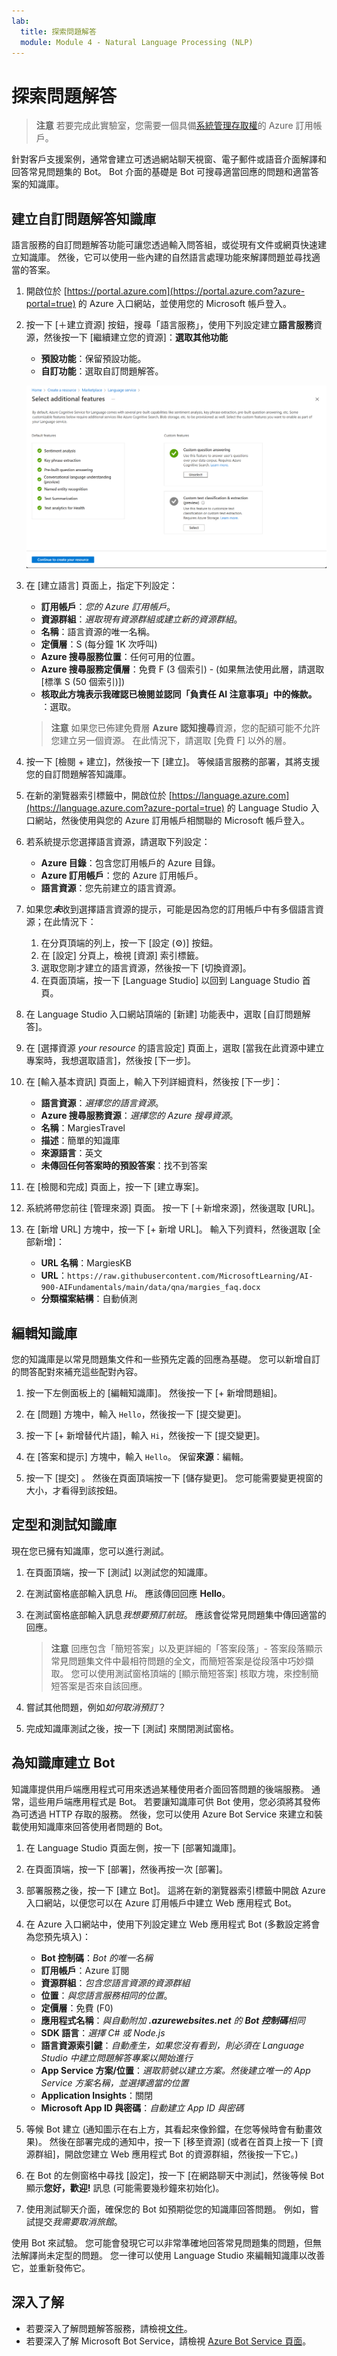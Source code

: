```yaml
---
lab:
  title: 探索問題解答
  module: Module 4 - Natural Language Processing (NLP)
---
```


# <a name="explore-question-answering"></a>探索問題解答

> **注意** 若要完成此實驗室，您需要一個具備[系統管理存取權](https://azure.microsoft.com/free?azure-portal=true)的 Azure 訂用帳戶。

針對客戶支援案例，通常會建立可透過網站聊天視窗、電子郵件或語音介面解譯和回答常見問題集的 Bot。 Bot 介面的基礎是 Bot 可搜尋適當回應的問題和適當答案的知識庫。

## <a name="create-a-custom-question-answering-knowledge-base"></a>建立自訂問題解答知識庫

語言服務的自訂問題解答功能可讓您透過輸入問答組，或從現有文件或網頁快速建立知識庫。 然後，它可以使用一些內建的自然語言處理功能來解譯問題並尋找適當的答案。

1. 開啟位於 [https://portal.azure.com](https://portal.azure.com?azure-portal=true) 的 Azure 入口網站，並使用您的 Microsoft 帳戶登入。

1. 按一下 [&#65291;建立資源] 按鈕，搜尋「語言服務」，使用下列設定建立**語言服務**資源，然後按一下 [繼續建立您的資源]：**選取其他功能**
    - **預設功能**：保留預設功能。
    - **自訂功能**：選取自訂問題解答。

    ![建立已啟用自訂問題解答的語言服務資源。](media/create-a-bot/create-language-service-resource.png)

1. 在 [建立語言] 頁面上，指定下列設定：
    - **訂用帳戶**：*您的 Azure 訂用帳戶*。
    - **資源群組**：*選取現有資源群組或建立新的資源群組*。
    - **名稱**：語言資源的唯一名稱。
    - **定價層**：S (每分鐘 1K 次呼叫)
    - **Azure 搜尋服務位置**：任何可用的位置。
    - **Azure 搜尋服務定價層**：免費 F (3 個索引) - (如果無法使用此層，請選取 [標準 S (50 個索引)])
    - **核取此方塊表示我確認已檢閱並認同「負責任 AI 注意事項」中的條款。** ：選取。

    > **注意** 如果您已佈建免費層 **Azure 認知搜尋**資源，您的配額可能不允許您建立另一個資源。 在此情況下，請選取 [免費 F] 以外的層。

1. 按一下 [檢閱 + 建立]，然後按一下 [建立]。 等候語言服務的部署，其將支援您的自訂問題解答知識庫。

1. 在新的瀏覽器索引標籤中，開啟位於 [https://language.azure.com](https://language.azure.com?azure-portal=true) 的 Language Studio 入口網站，然後使用與您的 Azure 訂用帳戶相關聯的 Microsoft 帳戶登入。

1. 若系統提示您選擇語言資源，請選取下列設定：
    - **Azure 目錄**：包含您訂用帳戶的 Azure 目錄。
    - **Azure 訂用帳戶**：您的 Azure 訂用帳戶。
    - **語言資源**：您先前建立的語言資源。

1. 如果您***未***收到選擇語言資源的提示，可能是因為您的訂用帳戶中有多個語言資源；在此情況下：
    1. 在分頁頂端的列上，按一下 [設定 (&#9881;)] 按鈕。
    2. 在 [設定] 分頁上，檢視 [資源] 索引標籤。
    3. 選取您剛才建立的語言資源，然後按一下 [切換資源]。
    4. 在頁面頂端，按一下 [Language Studio] 以回到 Language Studio 首頁。

1. 在 Language Studio 入口網站頂端的 [新建] 功能表中，選取 [自訂問題解答]。

1. 在 [選擇資源 *your resource* 的語言設定] 頁面上，選取 [當我在此資源中建立專案時，我想選取語言]，然後按 [下一步]。

1. 在 [輸入基本資訊] 頁面上，輸入下列詳細資料，然後按 [下一步]：
    - **語言資源**：*選擇您的語言資源*。  
    - **Azure 搜尋服務資源**：*選擇您的 Azure 搜尋資源*。
    - **名稱**：MargiesTravel
    - **描述**：簡單的知識庫
    - **來源語言**：英文
    - **未傳回任何答案時的預設答案**：找不到答案

1. 在 [檢閱和完成] 頁面上，按一下 [建立專案]。

1. 系統將帶您前往 [管理來源] 頁面。 按一下 [&#65291;新增來源]，然後選取 [URL]。

1. 在 [新增 URL] 方塊中，按一下 [+ 新增 URL]。 輸入下列資料，然後選取 [全部新增]：
    - **URL 名稱**：MargiesKB
    - **URL**：`https://raw.githubusercontent.com/MicrosoftLearning/AI-900-AIFundamentals/main/data/qna/margies_faq.docx`
    - **分類檔案結構**：自動偵測 

## <a name="edit-the-knowledge-base"></a>編輯知識庫

您的知識庫是以常見問題集文件和一些預先定義的回應為基礎。 您可以新增自訂的問答配對來補充這些配對內容。

1. 按一下左側面板上的 [編輯知識庫]。 然後按一下 [+ 新增問題組]。

1. 在 [問題] 方塊中，輸入 `Hello`，然後按一下 [提交變更]。

1. 按一下 [+ 新增替代片語]，輸入 `Hi`，然後按一下 [提交變更]。

1. 在 [答案和提示] 方塊中，輸入 `Hello`。 保留**來源**：編輯。

1. 按一下 [提交]  。 然後在頁面頂端按一下 [儲存變更]。 您可能需要變更視窗的大小，才看得到該按鈕。

## <a name="train-and-test-the-knowledge-base"></a>定型和測試知識庫

現在您已擁有知識庫，您可以進行測試。

1. 在頁面頂端，按一下 [測試] 以測試您的知識庫。

1. 在測試窗格底部輸入訊息 *Hi*。 應該傳回回應 **Hello**。

1. 在測試窗格底部輸入訊息*我想要預訂航班*。 應該會從常見問題集中傳回適當的回應。

    > **注意** 回應包含「簡短答案」以及更詳細的「答案段落」- 答案段落顯示常見問題集文件中最相符問題的全文，而簡短答案是從段落中巧妙擷取。 您可以使用測試窗格頂端的 [顯示簡短答案] 核取方塊，來控制簡短答案是否來自該回應。

1. 嘗試其他問題，例如*如何取消預訂*？

1. 完成知識庫測試之後，按一下 [測試] 來關閉測試窗格。

## <a name="create-a-bot-for-the-knowledge-base"></a>為知識庫建立 Bot

知識庫提供用戶端應用程式可用來透過某種使用者介面回答問題的後端服務。 通常，這些用戶端應用程式是 Bot。 若要讓知識庫可供 Bot 使用，您必須將其發佈為可透過 HTTP 存取的服務。 然後，您可以使用 Azure Bot Service 來建立和裝載使用知識庫來回答使用者問題的 Bot。

1. 在 Language Studio 頁面左側，按一下 [部署知識庫]。

1. 在頁面頂端，按一下 [部署]，然後再按一次 [部署]。

1. 部署服務之後，按一下 [建立 Bot]。 這將在新的瀏覽器索引標籤中開啟 Azure 入口網站，以便您可以在 Azure 訂用帳戶中建立 Web 應用程式 Bot。

1. 在 Azure 入口網站中，使用下列設定建立 Web 應用程式 Bot (多數設定將會為您預先填入)：
    - **Bot 控制碼**：*Bot 的唯一名稱*
    - **訂用帳戶**：Azure 訂閱
    - **資源群組**：*包含您語言資源的資源群組*
    - **位置**：*與您語言服務相同的位置*。
    - **定價層**：免費 (F0)
    - **應用程式名稱**：*與自動附加 **.azurewebsites.net** 的 **Bot 控制碼**相同*
    - **SDK 語言**：*選擇 C# 或 Node.js*
    - **語言資源索引鍵**：*自動產生，如果您沒有看到，則必須在 Language Studio 中建立問題解答專案以開始進行* 
    - **App Service 方案/位置**：*選取箭號以建立方案。然後建立唯一的 App Service 方案名稱，並選擇適當的位置*
    - **Application Insights**：關閉
    - **Microsoft App ID 與密碼**：*自動建立 App ID 與密碼*

1. 等候 Bot 建立 (通知圖示在右上方，其看起來像鈴鐺，在您等候時會有動畫效果)。 然後在部署完成的通知中，按一下 [移至資源] (或者在首頁上按一下 [資源群組]，開啟您建立 Web 應用程式 Bot 的資源群組，然後按一下它。)

1. 在 Bot 的左側窗格中尋找 [設定]，按一下 [在網路聊天中測試]，然後等候 Bot 顯示**您好，歡迎!** 訊息 (可能需要幾秒鐘來初始化)。

1. 使用測試聊天介面，確保您的 Bot 如預期從您的知識庫回答問題。 例如，嘗試提交*我需要取消旅館*。

使用 Bot 來試驗。 您可能會發現它可以非常準確地回答常見問題集的問題，但無法解譯尚未定型的問題。 您一律可以使用 Language Studio 來編輯知識庫以改善它，並重新發佈它。

## <a name="learn-more"></a>深入了解

- 若要深入了解問題解答服務，請檢視[文件](https://docs.microsoft.com/azure/cognitive-services/language-service/question-answering/overview)。
- 若要深入了解 Microsoft Bot Service，請檢視 [Azure Bot Service 頁面](https://azure.microsoft.com/services/bot-service/)。
